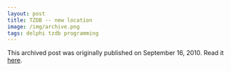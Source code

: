 ```yaml
---
layout: post
title: TZDB -- new location
image: /img/archive.png
tags: delphi tzdb programming
---
```

This archived post was originally published on September 16, 2010. Read it [here](/alex.ciobanu.org/index42a9.html).
